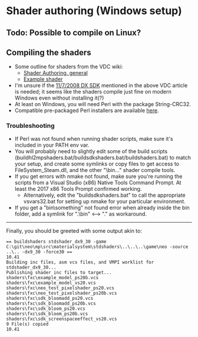 # Shader authoring (Windows setup)

## Todo: Possible to compile on Linux?

## Compiling the shaders

* Some outline for shaders from the VDC wiki:
    * [Shader Authoring, general](https://developer.valvesoftware.com/wiki/Shader_Authoring)
    * [Example shader](https://developer.valvesoftware.com/wiki/Source_SDK_2013:_Your_First_Shader)
* I'm unsure if the [11/7/2008 DX SDK](https://www.microsoft.com/en-us/download/details.aspx?id=4064) mentioned in the above VDC article is needed; it seems like the shaders compile just fine on modern Windows even without installing it(?)
* At least on Windows, you will need Perl with the package String-CRC32.
* Compatible pre-packaged Perl installers are available [here](https://platform.activestate.com/Rainyan/ActivePerl-5.28-SourceSDK2013).

### Troubleshooting

* If Perl was not found when running shader scripts, make sure it's included in your PATH env var.
* You will probably need to slightly edit some of the build scripts (buildhl2mpshaders.bat/buildsdkshaders.bat/buildshaders.bat) to match your setup, and create some symlinks or copy files to get access to FileSystem_Steam.dll, and the other "\bin\..." shader compile tools.
* If you get errors with nmake not found, make sure you're running the scripts from a Visual Studio (x86) Native Tools Command Prompt. At least the 2017 x86 Tools Prompt confirmed working.
    * Alternatively, edit the "buildsdkshaders.bat" to call the appropriate vsvars32.bat for setting up nmake for your particular environment.
* If you get a "bin\something" not found error when already inside the bin folder, add a symlink for ".\bin" <--> "." as workaround.

---

Finally, you should be greeted with some output akin to:
```
== buildshaders stdshader_dx9_30 -game C:\git\neo\mp\src\materialsystem\stdshaders\..\..\..\game\neo -source ..\.. -dx9_30 -force30 ==
10.41
Building inc files, asm vcs files, and VMPI worklist for stdshader_dx9_30...
Publishing shader inc files to target...
shaders\fxc\example_model_ps20b.vcs
shaders\fxc\example_model_vs20.vcs
shaders\fxc\neo_test_pixelshader_ps20.vcs
shaders\fxc\neo_test_pixelshader_ps20b.vcs
shaders\fxc\sdk_bloomadd_ps20.vcs
shaders\fxc\sdk_bloomadd_ps20b.vcs
shaders\fxc\sdk_bloom_ps20.vcs
shaders\fxc\sdk_bloom_ps20b.vcs
shaders\fxc\sdk_screenspaceeffect_vs20.vcs
9 File(s) copied
10.41
```
